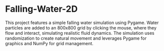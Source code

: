 # Falling-Water-2D
This project features a simple falling water simulation using Pygame. Water particles are added to an 800x800 grid by clicking the mouse, where they flow and interact, simulating realistic fluid dynamics. The simulation uses randomization to create natural movement and leverages Pygame for graphics and NumPy for grid management.
